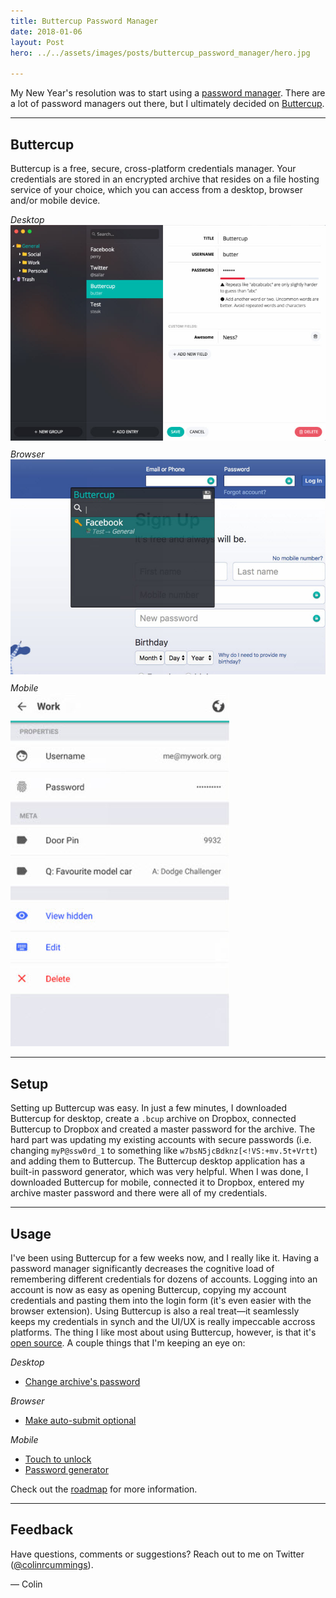 ```yaml
---
title: Buttercup Password Manager
date: 2018-01-06
layout: Post
hero: ../../assets/images/posts/buttercup_password_manager/hero.jpg

---
```


My New Year's resolution was to start using a <a href="https://www.youtube.com/watch?v=xHSnHj-zKF4" target="_blank">password manager</a>. There are a lot of password managers out there, but I ultimately decided on <a href="https://buttercup.pw/" target="_blank">Buttercup</a>.

---

## Buttercup

Buttercup is a free, secure, cross-platform credentials manager. Your credentials are stored in an encrypted archive that resides on a file hosting service of your choice, which you can access from a desktop, browser and/or mobile device.

<div class="text-left">
  <span class="small text-muted">
    <em>Desktop</em>
  </span>
</div>
<img class="img-rounded" src="../../assets/images/posts/buttercup_password_manager/desktop.jpg" alt="Buttercup desktop"/>

<div class="text-left" style="margin-top: 10px;">
  <span class="small text-muted">
    <em>Browser</em>
  </span>
</div>
<img class="img-rounded" src="../../assets/images/posts/buttercup_password_manager/browser.jpg" alt="Buttercup browser"/>

<div class="text-left" style="margin-top: 10px;">
  <span class="small text-muted">
    <em>Mobile</em>
  </span>
</div>
<img class="img-rounded" src="../../assets/images/posts/buttercup_password_manager/mobile.jpg" alt="Buttercup mobile"/>


---

## Setup

Setting up Buttercup was easy. In just a few minutes, I downloaded Buttercup for desktop, create a `.bcup` archive on Dropbox, connected Buttercup to Dropbox and created a master password for the archive. The hard part was updating my existing accounts with secure passwords (i.e. changing `myP@ssw0rd_1` to something like `w7bsN5jcBdknz[<!VS:+mv.5t+Vrtt`) and adding them to Buttercup. The Buttercup desktop application has a built-in password generator, which was very helpful. When I was done, I downloaded Buttercup for mobile, connected it to Dropbox, entered my archive master password and there were all of my credentials.

---

## Usage


I've been using Buttercup for a few weeks now, and I really like it. Having a password manager significantly decreases the cognitive load of remembering different credentials for dozens of accounts. Logging into an account is now as easy as opening Buttercup, copying my account credentials and pasting them into the login form (it's even easier with the browser extension). Using Buttercup is also a real treat—it seamlessly keeps my credentials in synch and the UI/UX is really impeccable accross platforms. The thing I like most about using Buttercup, however, is that it's <a href="https://opensource.org/faq#osd" target="_blank">open source</a>. A couple things that I'm keeping an eye on:

<div class="text-left">
  <span class="small text-muted">
    <em>Desktop</em>
  </span>
</div>
<ul>
  <li>
    <a href="https://github.com/buttercup/buttercup-desktop/issues/78" target="_blank">Change archive's password</a>
  </li>
</ul>

<div class="text-left">
  <span class="small text-muted">
    <em>Browser</em>
  </span>
</div>
<ul>
  <li>
    <a href="https://github.com/buttercup/buttercup-browser-extension/issues/94" target="_blank">Make auto-submit optional</a>
  </li>
</ul>

<div class="text-left">
  <span class="small text-muted">
    <em>Mobile</em>
  </span>
</div>
<ul>
  <li>
    <a href="https://github.com/buttercup/buttercup-mobile/issues/22" target="_blank">Touch to unlock</a>
  </li>
  <li>
    <a href="https://github.com/buttercup/buttercup-mobile/issues/23" target="_blank">Password generator</a>
  </li>
</ul>

Check out the <a href="https://github.com/buttercup/roadmap" target="_blank">roadmap</a> for more information.

---

## Feedback

Have questions, comments or suggestions? Reach out to me on Twitter (<a href="https://twitter.com/colinrcummings">@colinrcummings</a>).

— Colin
